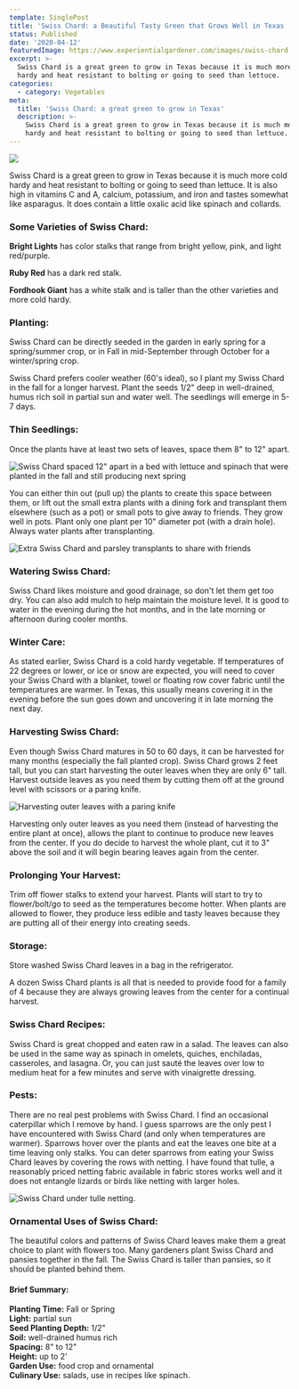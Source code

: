 ```yaml
---
template: SinglePost
title: 'Swiss Chard: a Beautiful Tasty Green that Grows Well in Texas '
status: Published
date: '2020-04-12'
featuredImage: https://www.experientialgardener.com/images/swiss-chard.jpg
excerpt: >-
  Swiss Chard is a great green to grow in Texas because it is much more cold
  hardy and heat resistant to bolting or going to seed than lettuce. 
categories:
  - category: Vegetables
meta:
  title: 'Swiss Chard: a great green to grow in Texas'
  description: >-
    Swiss Chard is a great green to grow in Texas because it is much more cold
    hardy and heat resistant to bolting or going to seed than lettuce.
---
```

![](/images/swiss-chard.jpg)

Swiss Chard is a great green to grow in Texas because it is much more cold hardy and heat resistant to bolting or going to seed than lettuce. It is also high in vitamins C and A, calcium, potassium, and iron and tastes somewhat like asparagus. It does contain a little oxalic acid like spinach and collards. 

### Some Varieties of Swiss Chard:

**Bright Lights** has color stalks that range from bright yellow, pink, and light red/purple.  

**Ruby Red** has a dark red stalk. 

**Fordhook Giant** has a white stalk and is taller than the other varieties and more cold hardy.

### Planting:

Swiss Chard can be directly seeded in the garden in early spring for a spring/summer crop, or in Fall in mid-September through October for a winter/spring crop.

Swiss Chard prefers cooler weather (60's ideal), so I plant my Swiss Chard in the fall for a longer harvest. Plant the seeds 1/2" deep in well-drained, humus rich soil in partial sun and water well. The seedlings will emerge in 5-7 days. 

### Thin Seedlings:

Once the plants have at least two sets of leaves, space them 8" to 12" apart. 

![Swiss Chard spaced 12" apart in a bed with lettuce and spinach that were planted in the fall and still producing next spring](/images/winter-greens.jpg "Swiss Chard spaced 12 apart in a bed with lettuce and spinach that were planted in the fall and still producing next spring")

You can either thin out (pull up) the plants to create this space between them, or lift out the small extra plants with a dining fork and transplant them elsewhere (such as a pot) or small pots to give away to friends. They grow well in pots. Plant only one plant per 10" diameter pot (with a drain hole). Always water plants after transplanting. 

![Extra Swiss Chard and parsley transplants to share with friends](/images/extra-swiss-chard-transplants.jpg "Extra Swiss Chard and parsley transplants to share with friends")

### Watering Swiss Chard:

Swiss Chard likes moisture and good drainage, so don't let them get too dry. You can also add mulch to help maintain the moisture level. It is good to water in the evening during the hot months, and in the late morning or afternoon during cooler months. 

### Winter Care:

As stated earlier, Swiss Chard is a cold hardy vegetable. If temperatures of 22 degrees or lower, or ice or snow are expected, you will need to cover your Swiss Chard with a blanket, towel or floating row cover fabric until the temperatures are warmer. In Texas, this usually means covering it in the evening before the sun goes down and uncovering it in late morning the next day. 

### Harvesting Swiss Chard:

Even though Swiss Chard matures in 50 to 60 days, it can be harvested for many months (especially the fall planted crop).  Swiss Chard grows 2 feet tall, but you can start harvesting the outer leaves when they are only 6" tall. Harvest outside leaves as you need them by cutting them off at the ground level with scissors or a paring knife.

![Harvesting outer leaves with a paring knife](/images/swiss-chard-harvesting.jpg "Harvesting outer leaves with a paring knife")

Harvesting only outer leaves as you need them (instead of harvesting the entire plant at once), allows the plant to continue to produce new leaves from the center.  If you do decide to harvest the whole plant, cut it to 3" above the soil and it will begin bearing leaves again from the center.   

### Prolonging Your Harvest:

Trim off flower stalks to extend your harvest. Plants will start to try to flower/bolt/go to seed as the temperatures become hotter. When plants are allowed to flower, they produce less edible and tasty leaves because they are putting all of their energy into creating seeds. 

### Storage:

Store washed Swiss Chard leaves in a bag in the refrigerator.

A dozen Swiss Chard plants is all that is needed to  provide food for a family of 4 because they are always growing leaves from the center for a continual harvest. 

### Swiss Chard Recipes:

Swiss Chard is great chopped and eaten raw in a salad.  The leaves can also be used in the same way as spinach in omelets, quiches, enchiladas, casseroles, and lasagna.  Or, you can just sauté the leaves over low to medium heat for a few minutes and serve with vinaigrette dressing.

### Pests:

There are no real pest problems with Swiss Chard.  I find an occasional caterpillar which I remove by hand.  I guess sparrows are the only pest I have encountered with Swiss Chard (and only when temperatures are warmer). Sparrows hover over the plants and eat the leaves one bite at a time leaving only stalks. You can deter sparrows from eating your Swiss Chard leaves by covering the rows with netting. I have found that tulle, a reasonably priced netting fabric available in fabric stores works well and it does not entangle lizards or birds like netting with larger holes. 

![Swiss Chard under tulle netting.](/images/swiss-chard-netting.jpg "Swiss Chard under tulle netting.")

### Ornamental Uses of Swiss Chard:

The beautiful colors and patterns of Swiss Chard leaves make them a great choice to plant with flowers too. Many gardeners plant Swiss Chard and pansies together in the fall. The Swiss Chard is taller than pansies, so it should be planted behind them.


#### Brief Summary:

**Planting Time:** Fall or Spring\
**Light:** partial sun\
**Seed Planting Depth:** 1/2"\
**Soil:** well-drained humus rich\
**Spacing:** 8" to 12"\
**Height:** up to 2'\
**Garden Use:** food crop and ornamental\
**Culinary Use:** salads, use in recipes like spinach.
